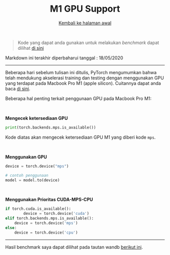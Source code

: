 <div align = "center">

# M1 GPU Support
[Kembali ke halaman awal](cheatsheet.md)
</div>

<br>

> Kode yang dapat anda gunakan untuk melakukan _benchmark_ dapat dilihat [di sini](../IPYNB%20Code/23_testingm1.ipynb)

Markdown ini terakhir diperbaharui tanggal : 18/05/2020

---
Beberapa hari sebelum tulisan ini ditulis, PyTorch mengumumkan bahwa telah mendukung akselerasi training dan testing dengan menggunakan GPU yang terdapat pada Macbook Pro M1 (apple silicon). Cuitannya dapat anda baca [di sini](https://twitter.com/PyTorch/status/1526944876478144512?s=20&t=i_rsP_VDtJS-z258sl5IGA).

Beberapa hal penting terkait penggunaan GPU pada Macbook Pro M1:

<br>

**Mengecek ketersediaan GPU**
```python
print(torch.backends.mps.is_available())
```

Kode diatas akan mengecek ketersediaan GPU M1 yang diberi kode `mps`.

<br>

**Menggunakan GPU**
```python
device = torch.device("mps")

# contoh penggunaan
model = model.to(device)
```

<br>

**Menggunakan Prioritas CUDA-MPS-CPU**
```python
if torch.cuda.is_available():
        device = torch.device('cuda')
elif torch.backends.mps.is_available():
    device = torch.device('mps')
else:
    device = torch.device('cpu')
```
---
Hasil benchmark saya dapat dilihat pada tautan wandb [berikut ini](https://wandb.ai/mctosima/vggcifarm1?workspace=).
